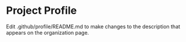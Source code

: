 # Project Profile

Edit .github/profile/README.md to make changes to the description that appears on the organization page.
